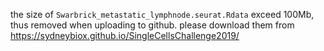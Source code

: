 the size of `Swarbrick_metastatic_lymphnode.seurat.Rdata` exceed 100Mb, thus removed when uploading to github. please download them from https://sydneybiox.github.io/SingleCellsChallenge2019/